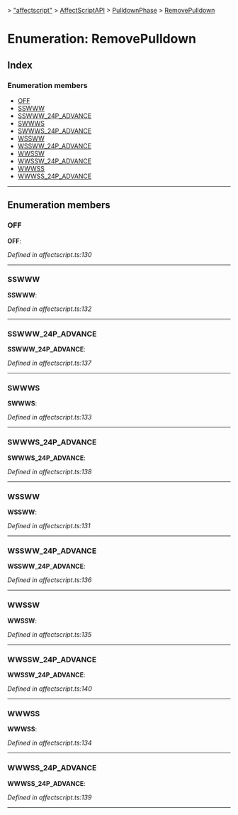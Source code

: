 [](../README.md) > ["affectscript"](../modules/_affectscript_.md) > [AffectScriptAPI](../modules/_affectscript_.affectscriptapi.md) > [PulldownPhase](../Class/_affectscript_.affectscriptapi.pulldownphase.md) > [RemovePulldown](/_affectscript_.affectscriptapi.pulldownphase.removepulldown.md)

# Enumeration: RemovePulldown

## Index

### Enumeration members

* [OFF](_affectscript_.affectscriptapi.pulldownphase.removepulldown.md#off)
* [SSWWW](_affectscript_.affectscriptapi.pulldownphase.removepulldown.md#sswww)
* [SSWWW_24P_ADVANCE](_affectscript_.affectscriptapi.pulldownphase.removepulldown.md#sswww_24p_advance)
* [SWWWS](_affectscript_.affectscriptapi.pulldownphase.removepulldown.md#swwws)
* [SWWWS_24P_ADVANCE](_affectscript_.affectscriptapi.pulldownphase.removepulldown.md#swwws_24p_advance)
* [WSSWW](_affectscript_.affectscriptapi.pulldownphase.removepulldown.md#wssww)
* [WSSWW_24P_ADVANCE](_affectscript_.affectscriptapi.pulldownphase.removepulldown.md#wssww_24p_advance)
* [WWSSW](_affectscript_.affectscriptapi.pulldownphase.removepulldown.md#wwssw)
* [WWSSW_24P_ADVANCE](_affectscript_.affectscriptapi.pulldownphase.removepulldown.md#wwssw_24p_advance)
* [WWWSS](_affectscript_.affectscriptapi.pulldownphase.removepulldown.md#wwwss)
* [WWWSS_24P_ADVANCE](_affectscript_.affectscriptapi.pulldownphase.removepulldown.md#wwwss_24p_advance)

---

## Enumeration members

<a id="off"></a>

###  OFF

**OFF**: 

*Defined in affectscript.ts:130*

___
<a id="sswww"></a>

###  SSWWW

**SSWWW**: 

*Defined in affectscript.ts:132*

___
<a id="sswww_24p_advance"></a>

###  SSWWW_24P_ADVANCE

**SSWWW_24P_ADVANCE**: 

*Defined in affectscript.ts:137*

___
<a id="swwws"></a>

###  SWWWS

**SWWWS**: 

*Defined in affectscript.ts:133*

___
<a id="swwws_24p_advance"></a>

###  SWWWS_24P_ADVANCE

**SWWWS_24P_ADVANCE**: 

*Defined in affectscript.ts:138*

___
<a id="wssww"></a>

###  WSSWW

**WSSWW**: 

*Defined in affectscript.ts:131*

___
<a id="wssww_24p_advance"></a>

###  WSSWW_24P_ADVANCE

**WSSWW_24P_ADVANCE**: 

*Defined in affectscript.ts:136*

___
<a id="wwssw"></a>

###  WWSSW

**WWSSW**: 

*Defined in affectscript.ts:135*

___
<a id="wwssw_24p_advance"></a>

###  WWSSW_24P_ADVANCE

**WWSSW_24P_ADVANCE**: 

*Defined in affectscript.ts:140*

___
<a id="wwwss"></a>

###  WWWSS

**WWWSS**: 

*Defined in affectscript.ts:134*

___
<a id="wwwss_24p_advance"></a>

###  WWWSS_24P_ADVANCE

**WWWSS_24P_ADVANCE**: 

*Defined in affectscript.ts:139*

___

